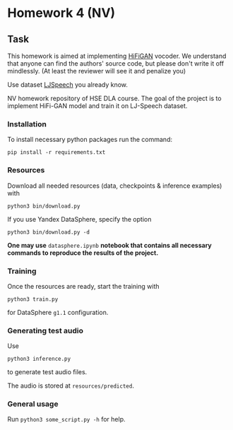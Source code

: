 # Homework 4 (NV)

## Task
This homework is aimed at implementing [HiFiGAN](https://arxiv.org/pdf/2010.05646.pdf) vocoder.
We understand that anyone can find the authors' source code, but please don't write it off mindlessly. (At least the reviewer will see it and penalize you)

Use dataset [LJSpeech](https://keithito.com/LJ-Speech-Dataset/) you already know.

NV homework repository of HSE DLA course. The goal of the project is to implement HiFi-GAN model and train it on LJ-Speech dataset.

### Installation

To install necessary python packages run the command:

`pip install -r requirements.txt`

### Resources

Download all needed resources (data, checkpoints & inference examples) with

`python3 bin/download.py`

If you use Yandex DataSphere, specify the option

`python3 bin/download.py -d`

**One may use** `datasphere.ipynb` **notebook that contains all necessary commands to reproduce the results of the project.**

### Training

Once the resources are ready, start the training with

`python3 train.py`

for DataSphere `g1.1` configuration.

### Generating test audio

Use

`python3 inference.py`

to generate test audio files.

The audio is stored at `resources/predicted`.

### General usage

Run `python3 some_script.py -h` for help.

